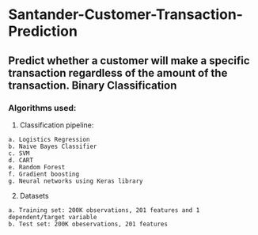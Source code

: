 # Santander-Customer-Transaction-Prediction

## Predict whether a customer will make a specific transaction regardless of the amount of the transaction. Binary Classification

### Algorithms used:
  1. Classification pipeline: 
  
    a. Logistics Regression
    b. Naive Bayes Classifier
    c. SVM
    d. CART
    e. Random Forest
    f. Gradient boosting
    g. Neural networks using Keras library
  
  2. Datasets
  
    a. Training set: 200K observations, 201 features and 1 dependent/target variable
    b. Test set: 200K obeservations, 201 features 
